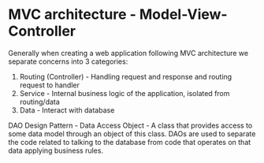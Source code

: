 # MVC architecture - Model-View-Controller
Generally when creating a web application following MVC architecture we separate concerns into 3 categories:

1. Routing (Controller) - Handling request and response and routing request to handler
2. Service - Internal business logic of the application, isolated from routing/data
3. Data - Interact with database

DAO Design Pattern - Data Access Object - A class that provides access to some data model through an object of this class.  DAOs are used to separate the code related to talking to the database from code that operates on that data applying business rules.  